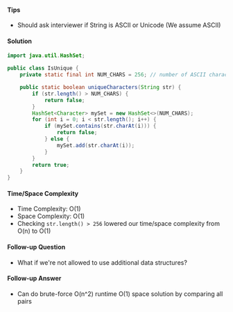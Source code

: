 #### Tips

- Should ask interviewer if String is ASCII or Unicode (We assume ASCII)

#### Solution
```java
import java.util.HashSet;

public class IsUnique {
    private static final int NUM_CHARS = 256; // number of ASCII characters

    public static boolean uniqueCharacters(String str) {
        if (str.length() > NUM_CHARS) {
            return false;
        }
        HashSet<Character> mySet = new HashSet<>(NUM_CHARS);
        for (int i = 0; i < str.length(); i++) {
            if (mySet.contains(str.charAt(i))) {
                return false;
            } else {
                mySet.add(str.charAt(i));
            }
        }
        return true;
    }
}
```

#### Time/Space Complexity
- Time Complexity: O(1)
- Space Complexity: O(1)
- Checking `str.length() > 256` lowered our time/space complexity from O(n) to O(1)

#### Follow-up Question
- What if we're not allowed to use additional data structures?

#### Follow-up Answer
- Can do brute-force O(n^2) runtime O(1) space solution by comparing all pairs
